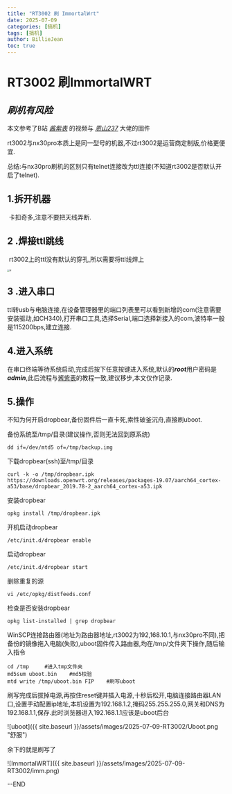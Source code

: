 ```yaml
---
title: "RT3002 刷 ImmortalWrt"
date: 2025-07-09
categories: [搞机]
tags: [搞机]
author: BillieJean
toc: true
---
```


# RT3002 刷ImmortalWRT

## ***刷机有风险***

本文参考了B站 [*酱紫表*](https://www.bilibili.com/video/BV1cs4y1y7ht/) 的视频与 *[恩山237](https://www.right.com.cn/forum/thread-8291820-1-1.html)* 大佬的固件

rt3002与nx30pro本质上是同一型号的机器,不过rt3002是运营商定制版,价格更便宜.

总结:与nx30pro刷机的区别只有telnet连接改为ttl连接(不知道rt3002是否默认开启了telnet).

## 1.拆开机器

​	卡扣奇多,注意不要把天线弄断.

## 2 .焊接ttl跳线

​	rt3002上的ttl没有默认的穿孔,所以需要将ttl线焊上

<img src="{{ site.baseurl }}/assets/images/2025-07-09-RT3002/ttl跳线.jpg" alt="ttl" title="ttl跳线" style="zoom: 33%;" />

## 3 .进入串口

​	ttl转usb与电脑连接,在设备管理器里的端口列表里可以看到新增的com(注意需要安装驱动,如CH340),打开串口工具,选择Serial,端口选择新接入的com,波特率一般是115200bps,建立连接.

## 4.进入系统

​	在串口终端等待系统启动,完成后按下任意按键进入系统,默认的***root***用户密码是***admin***,此后流程与[酱紫表](https://www.bilibili.com/video/BV1cs4y1y7ht/)的教程一致,建议移步,本文仅作记录.

## 5.操作

​	不知为何开启dropbear,备份固件后一直卡死,索性破釜沉舟,直接刷uboot.

备份系统至/tmp/目录(建议操作,否则无法回到原系统)

``` shell
dd if=/dev/mtd5 of=/tmp/backup.img
```

下载dropbear(ssh)至/tmp/目录

```shell
curl -k -o /tmp/dropbear.ipk https://downloads.openwrt.org/releases/packages-19.07/aarch64_cortex-a53/base/dropbear_2019.78-2_aarch64_cortex-a53.ipk
```

安装dropbear

```shell
opkg install /tmp/dropbear.ipk
```

开机启动dropbear

```shell
/etc/init.d/dropbear enable
```

启动dropbear

```shell
/etc/init.d/dropbear start
```

删除重复的源

```shell
vi /etc/opkg/distfeeds.conf
```

检查是否安装dropbear

```shell
opkg list-installed | grep dropbear
```

​	WinSCP连接路由器(地址为路由器地址,rt3002为192,168.10.1,与nx30pro不同),把备份的镜像拖入电脑(失败),uboot固件传入路由器,均在/tmp/文件夹下操作,随后输入指令

```shell
cd /tmp		#进入tmp文件夹
md5sum uboot.bin	#md5校验
mtd write /tmp/uboot.bin FIP	#刷写uboot
```

刷写完成后拔掉电源,再按住reset键并插入电源,十秒后松开,电脑连接路由器LAN口,设置手动配置ip地址,本机设置为192.168.1.2,掩码255.255.255.0,网关和DNS为192.168.1.1,保存.此时浏览器进入192.168.1.1应该是uboot后台

![uboot]({{ site.baseurl }}/assets/images/2025-07-09-RT3002/Uboot.png "舒服")

余下的就是刷写了

![ImmortalWRT]({{ site.baseurl }}/assets/images/2025-07-09-RT3002/imm.png)

--END